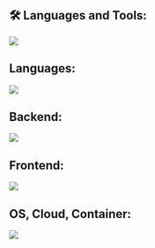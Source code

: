 
<div id="badges">

## 🛠️ Languages and Tools:
<p>
  <a href="https://skillicons.dev">
   <img src="https://skillicons.dev/icons?i=javascript,typescript,rust,go,python,haxe,haxeflixel,nextjs,react,bun,prisma,nodejs,express,redis,mongodb,mysql,postgres,aws,tailwind,git,arch,debian,linux,docker,kubernetes,rabbitmq,grafana,vim"/>
  </a>
</p>

## Languages:
<p>
  <a href="https://skillicons.dev">
   <img src="https://skillicons.dev/icons?i=javascript,typescript,rust,go,python"/>
  </a>
</p>


## Backend:
<p>
  <a href="https://skillicons.dev">
   <img src="https://skillicons.dev/icons?i=nodejs,express"/>
  </a>
</p>

## Frontend:
<p>
  <a href="https://skillicons.dev">
   <img src="https://skillicons.dev/icons?i=nextjs,react,tailwind"/>
  </a>
</p>

## OS, Cloud, Container:
<p>
  <a href="https://skillicons.dev">
   <img src="https://skillicons.dev/icons?i=aws,arch,debian,linux,docker,kubernetes"/>
  </a>
</p>
</div>
